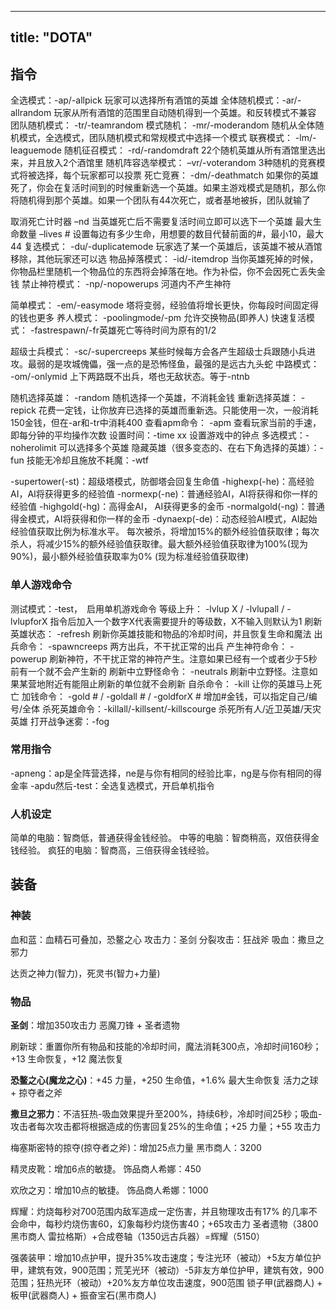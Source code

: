 
---
title: "DOTA"
---

## 指令

全选模式：-ap/-allpick 玩家可以选择所有酒馆的英雄
全体随机模式：-ar/-allrandom 玩家从所有酒馆的范围里自动随机得到一个英雄。和反转模式不兼容
团队随机模式： -tr/-teamrandom
模式随机： -mr/-moderandom 随机从全体随机模式，全选模式，团队随机模式和常规模式中选择一个模式
联赛模式： -lm/-leaguemode
随机征召模式： -rd/-randomdraft 22个随机英雄从所有酒馆里选出来，并且放入2个酒馆里
随机阵容选举模式： –vr/-voterandom 3种随机的竞赛模式将被选择，每个玩家都可以投票
死亡竞赛： -dm/-deathmatch 如果你的英雄死了，你会在复活时间到的时候重新选一个英雄。如果主游戏模式是随机，那么你将随机得到那个英雄。如果一个团队有44次死亡，或者基地被拆，团队就输了

取消死亡计时器 –nd 当英雄死亡后不需要复活时间立即可以选下一个英雄
最大生命数量 –lives # 设置每边有多少生命，用想要的数目代替前面的#，最小10，最大44
复选模式： -du/-duplicatemode 玩家选了某一个英雄后，该英雄不被从酒馆移除，其他玩家还可以选
物品掉落模式： -id/-itemdrop 当你英雄死掉的时候，你物品栏里随机一个物品位的东西将会掉落在地。作为补偿，你不会因死亡丢失金钱
禁止神符模式： -np/-nopowerups 河道内不产生神符

简单模式： -em/-easymode 塔将变弱，经验值将增长更快，你每段时间固定得的钱也更多
养人模式： -poolingmode/-pm 允许交换物品(即养人)
快速复活模式： -fastrespawn/-fr英雄死亡等待时间为原有的1/2

超级士兵模式： -sc/-supercreeps 某些时候每方会各产生超级士兵跟随小兵进攻。最弱的是攻城傀儡，强一点的是恐怖怪鱼，最强的是远古九头蛇
中路模式： -om/-onlymid 上下两路既不出兵，塔也无敌状态。等于-ntnb

随机选择英雄： -random 随机选择一个英雄，不消耗金钱
重新选择英雄： -repick 花费一定钱，让你放弃已选择的英雄而重新选。只能使用一次，一般消耗150金钱，但在-ar和-tr中消耗400
查看apm命令： -apm 查看玩家当前的手速，即每分钟的平均操作次数
设置时间：-time xx 设置游戏中的钟点
多选模式：-noherolimit 可以选择多个英雄
隐藏英雄（很多变态的、在右下角选择的英雄）：-fun
技能无冷却且施放不耗魔：-wtf

-supertower(-st)：超级塔模式，防御塔会回复生命值
-highexp(-he)：高经验AI，AI将获得更多的经验值
-normexp(-ne)：普通经验AI，AI将获得和你一样的经验值
-highgold(-hg)：高得金AI， AI获得更多的金币
-normalgold(-ng)：普通得金模式，AI将获得和你一样的金币
-dynaexp(-de)：动态经验AI模式，AI起始经验值获取比例为标准水平。 每次被杀，将增加15%的额外经验值获取律；每次杀人，将减少15%的额外经验值获取律。最大额外经验值获取律为100%(现为90%)，最小额外经验值获取率为0% (现为标准经验值获取律)

### 单人游戏命令

测试模式：-test，　启用单机游戏命令
等级上升： -lvlup X / -lvlupall / -lvlupforX 指令后加入一个数字X代表需要提升的等级数，X不输入则默认为1
刷新英雄状态： -refresh 刷新你英雄技能和物品的冷却时间，并且恢复生命和魔法
出兵命令： -spawncreeps 两方出兵，不干扰正常的出兵
产生神符命令： -powerup 刷新神符，不干扰正常的神符产生。注意如果已经有一个或者少于5秒前有一个就不会产生新的
刷新中立野怪命令： -neutrals 刷新中立野怪。注意如果某营地附近有能阻止刷新的单位就不会刷新
自杀命令： -kill 让你的英雄马上死亡
加钱命令： -gold # / -goldall # / -goldforX # 增加#金钱，可以指定自己/编号/全体
杀死英雄命令：-killall/-killsent/-killscourge 杀死所有人/近卫英雄/天灾英雄
打开战争迷雾：-fog

### 常用指令

-apneng：ap是全阵营选择，ne是与你有相同的经验比率，ng是与你有相同的得金率
-apdu然后-test：全选复选模式，开启单机指令

### 人机设定

简单的电脑：智商低，普通获得金钱经验。
中等的电脑：智商稍高，双倍获得金钱经验。
疯狂的电脑：智商高，三倍获得金钱经验。

## 装备

### 神装

血和蓝：血精石可叠加，恐鳌之心
攻击力：圣剑
分裂攻击：狂战斧
吸血：撒旦之邪力

达贡之神力(智力)，死灵书(智力+力量)

### 物品

**圣剑**：增加350攻击力
恶魔刀锋 + 圣者遗物

刷新球：重置你所有物品和技能的冷却时间，魔法消耗300点，冷却时间160秒；+13 生命恢复，+12 魔法恢复

**恐鳌之心(魔龙之心)**：+45 力量，+250 生命值，+1.6% 最大生命恢复
活力之球 + 掠夺者之斧

**撒旦之邪力**：不洁狂热-吸血效果提升至200%，持续6秒，冷却时间25秒；吸血-攻击者每次攻击都将根据造成的伤害回复25%的生命值；+25 力量；+55 攻击力

梅塞斯密特的掠夺(掠夺者之斧)：增加25点力量
黑市商人：3200

精灵皮靴：增加6点的敏捷。
饰品商人希娜：450

欢欣之刃：增加10点的敏捷。
饰品商人希娜：1000

辉耀：灼烧每秒对700范围内敌军造成一定伤害，并且物理攻击有17% 的几率不会命中，每秒灼烧伤害60，幻象每秒灼烧伤害40；+65攻击力
圣者遗物（3800黑市商人 雷拉格斯）+合成卷轴（1350远古兵器）=辉耀（5150）

强袭装甲：增加10点护甲，提升35%攻击速度；专注光环（被动）+5友方单位护甲，建筑有效，900范围；荒芜光环（被动）-5非友方单位护甲，建筑有效，900范围；狂热光环（被动）+20%友方单位攻击速度，900范围
锁子甲(武器商人) + 板甲(武器商人) + 振奋宝石(黑市商人)
